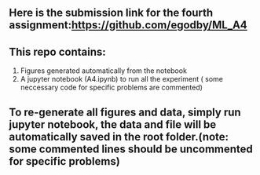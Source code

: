 
## Here is the submission link for the fourth assignment:https://github.com/egodby/ML_A4
## This repo contains:
1. Figures generated automatically from the notebook
2. A jupyter notebook (A4.ipynb) to run all the experiment ( some neccessary code for specific problems are commented)


## To re-generate all figures and data, simply run jupyter notebook, the data and file will be automatically saved in the root folder.(note: some commented lines should be uncommented for specific problems)
